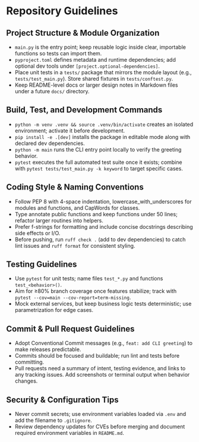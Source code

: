 # Repository Guidelines

## Project Structure & Module Organization
- `main.py` is the entry point; keep reusable logic inside clear, importable functions so tests can import them.
- `pyproject.toml` defines metadata and runtime dependencies; add optional dev tools under `[project.optional-dependencies]`.
- Place unit tests in a `tests/` package that mirrors the module layout (e.g., `tests/test_main.py`). Store shared fixtures in `tests/conftest.py`.
- Keep README-level docs or larger design notes in Markdown files under a future `docs/` directory.

## Build, Test, and Development Commands
- `python -m venv .venv && source .venv/bin/activate` creates an isolated environment; activate it before development.
- `pip install -e .[dev]` installs the package in editable mode along with declared dev dependencies.
- `python -m main` runs the CLI entry point locally to verify the greeting behavior.
- `pytest` executes the full automated test suite once it exists; combine with `pytest tests/test_main.py -k keyword` to target specific cases.

## Coding Style & Naming Conventions
- Follow PEP 8 with 4-space indentation, lowercase_with_underscores for modules and functions, and CapWords for classes.
- Type annotate public functions and keep functions under 50 lines; refactor larger routines into helpers.
- Prefer f-strings for formatting and include concise docstrings describing side effects or I/O.
- Before pushing, run `ruff check .` (add to dev dependencies) to catch lint issues and `ruff format` for consistent styling.

## Testing Guidelines
- Use `pytest` for unit tests; name files `test_*.py` and functions `test_<behavior>()`.
- Aim for ≥80% branch coverage once features stabilize; track with `pytest --cov=main --cov-report=term-missing`.
- Mock external services, but keep business logic tests deterministic; use parametrization for edge cases.

## Commit & Pull Request Guidelines
- Adopt Conventional Commit messages (e.g., `feat: add CLI greeting`) to make releases predictable.
- Commits should be focused and buildable; run lint and tests before committing.
- Pull requests need a summary of intent, testing evidence, and links to any tracking issues. Add screenshots or terminal output when behavior changes.

## Security & Configuration Tips
- Never commit secrets; use environment variables loaded via `.env` and add the filename to `.gitignore`.
- Review dependency updates for CVEs before merging and document required environment variables in `README.md`.
